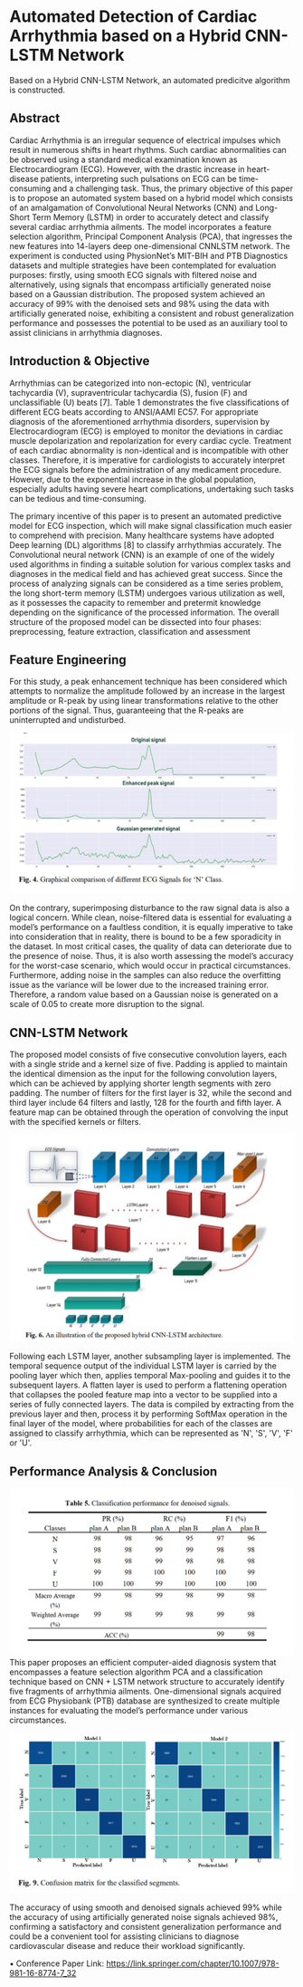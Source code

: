 # **Automated Detection of Cardiac Arrhythmia based on a Hybrid CNN-LSTM Network**
Based on a Hybrid CNN-LSTM Network, an automated predicitve algorithm is constructed.

## Abstract
Cardiac Arrhythmia is an irregular sequence of electrical impulses
which result in numerous shifts in heart rhythms. Such cardiac abnormalities
can be observed using a standard medical examination known as Electrocardiogram (ECG). However, with the drastic increase in heart-disease patients, interpreting such pulsations on ECG can be time-consuming and a challenging task.
Thus, the primary objective of this paper is to propose an automated system
based on a hybrid model which consists of an amalgamation of Convolutional
Neural Networks (CNN) and Long-Short Term Memory (LSTM) in order to accurately detect and classify several cardiac arrhythmia ailments. The model incorporates a feature selection algorithm, Principal Component Analysis (PCA),
that ingresses the new features into 14-layers deep one-dimensional CNNLSTM network. The experiment is conducted using PhysionNet’s MIT-BIH
and PTB Diagnostics datasets and multiple strategies have been contemplated
for evaluation purposes: firstly, using smooth ECG signals with filtered noise
and alternatively, using signals that encompass artificially generated noise
based on a Gaussian distribution. The proposed system achieved an accuracy of
99% with the denoised sets and 98% using the data with artificially generated
noise, exhibiting a consistent and robust generalization performance and possesses the potential to be used as an auxiliary tool to assist clinicians in arrhythmia diagnoses.

## Introduction & Objective
Arrhythmias can be categorized into non-ectopic (N), ventricular tachycardia (V),
supraventricular tachycardia (S), fusion (F) and unclassifiable (U) beats [7]. Table 1
demonstrates the five classifications of different ECG beats according to ANSI/AAMI
EC57. For appropriate diagnosis of the aforementioned arrhythmia disorders, supervision by Electrocardiogram (ECG) is employed to monitor the deviations in cardiac
muscle depolarization and repolarization for every cardiac cycle. Treatment of each
cardiac abnormality is non-identical and is incompatible with other classes. Therefore,
it is imperative for cardiologists to accurately interpret the ECG signals before the
administration of any medicament procedure. However, due to the exponential increase in the global population, especially adults having severe heart complications,
undertaking such tasks can be tedious and time-consuming.

The primary incentive of this paper is to present an automated predictive model for
ECG inspection, which will make signal classification much easier to comprehend
with precision. Many healthcare systems have adopted Deep learning (DL) algorithms
[8] to classify arrhythmias accurately. The Convolutional neural network (CNN) is an
example of one of the widely used algorithms in finding a suitable solution for various complex tasks and diagnoses in the medical field and has achieved great success.
Since the process of analyzing signals can be considered as a time series problem, the
long short-term memory (LSTM) undergoes various utilization as well, as it possesses
the capacity to remember and pretermit knowledge depending on the significance of
the processed information. The overall structure of the proposed model can be dissected into four phases: preprocessing, feature extraction, classification and assessment

## Feature Engineering
For this study, a
peak enhancement technique has been considered which attempts to normalize the
amplitude followed by an increase in the largest amplitude or R-peak by using linear
transformations relative to the other portions of the signal. Thus, guaranteeing that the
R-peaks are uninterrupted and undisturbed.

![alt text](https://github.com/shahriar-rahman/Automated-Detection-of-Cardiac-Arrhythmia/blob/main/Diagrams/SignalEngineering.PNG)

On the contrary, superimposing disturbance to the raw signal data
is also a logical concern. While clean, noise-filtered data is essential for evaluating a
model’s performance on a faultless condition, it is equally imperative to take into
consideration that in reality, there is bound to be a few sporadicity in the dataset. In
most critical cases, the quality of data can deteriorate due to the presence of noise.
Thus, it is also worth assessing the model’s accuracy for the worst-case scenario,
which would occur in practical circumstances. Furthermore, adding noise in the samples can also reduce the overfitting issue as the variance will be lower due to the increased training error. Therefore, a random value based on a Gaussian noise is generated on a scale of 0.05 to create more disruption to the signal.

## CNN-LSTM Network
The proposed model consists of five consecutive convolution layers, each with a single stride and a kernel size of five. Padding is applied to maintain the identical dimension as the input for the following convolution layers, which can be achieved by applying shorter length segments with zero padding. The number of filters for the first
layer is 32, while the second and third layer include 64 filters and lastly, 128 for the
fourth and fifth layer. A feature map can be obtained through the operation of convolving the input with the specified kernels or filters.

![alt text](https://github.com/shahriar-rahman/Automated-Detection-of-Cardiac-Arrhythmia/blob/main/Diagrams/CNN-LSTM.PNG)

Following each LSTM layer, another subsampling layer is implemented. The temporal sequence output of the individual LSTM layer is carried by the pooling layer
which then, applies temporal Max-pooling and guides it to the subsequent layers. A
flatten layer is used to perform a flattening operation that collapses the pooled feature
map into a vector to be supplied into a series of fully connected layers. The data is
compiled by extracting from the previous layer and then, process it by performing
SoftMax operation in the final layer of the model, where probabilities for each of the
classes are assigned to classify arrhythmia, which can be represented as 'N', 'S', 'V', 'F'
or 'U'. 

## Performance Analysis & Conclusion
![alt text](https://github.com/shahriar-rahman/Automated-Detection-of-Cardiac-Arrhythmia/blob/main/Diagrams/ResultsTabular.PNG)
This paper proposes
an efficient computer-aided diagnosis system that encompasses a feature selection
algorithm PCA and a classification technique based on CNN + LSTM network structure to accurately identify five fragments of arrhythmia ailments. One-dimensional
signals acquired from ECG Physiobank (PTB) database are synthesized to create multiple instances for evaluating the model’s performance under various circumstances.

![alt text](https://github.com/shahriar-rahman/Automated-Detection-of-Cardiac-Arrhythmia/blob/main/Diagrams/ConfusionMatrix.PNG)

The accuracy of using smooth and denoised signals achieved 99% while the accuracy
of using artificially generated noise signals achieved 98%, confirming a satisfactory
and consistent generalization performance and could be a convenient tool for assisting
clinicians to diagnose cardiovascular disease and reduce their workload significantly.

• Conference Paper Link: https://link.springer.com/chapter/10.1007/978-981-16-8774-7_32
